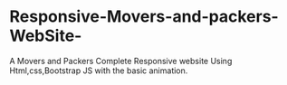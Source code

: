 # Responsive-Movers-and-packers-WebSite-
A Movers and Packers Complete Responsive website Using Html,css,Bootstrap JS with the basic animation.
